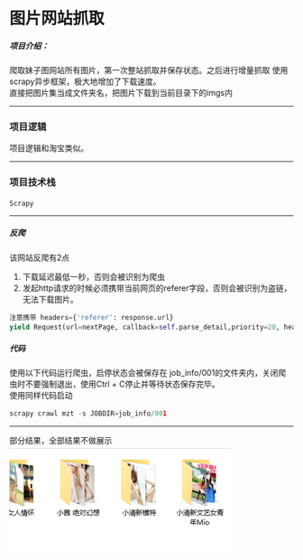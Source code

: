
# 图片网站抓取

##### 项目介绍：
爬取妹子图网站所有图片，第一次整站抓取并保存状态。之后进行增量抓取
使用scrapy异步框架，极大地增加了下载速度。  
直接把图片集当成文件夹名，把图片下载到当前目录下的imgs内

**** 
### 项目逻辑
项目逻辑和淘宝类似。


**** 
### 项目技术栈
`Scrapy`

**** 
##### 反爬
该网站反爬有2点
1. 下载延迟最低一秒，否则会被识别为爬虫
2. 发起http请求的时候必须携带当前网页的referer字段，否则会被识别为盗链，无法下载图片。
```python
注意携带 headers={'referer': response.url}
yield Request(url=nextPage, callback=self.parse_detail,priority=20, headers={'referer': response.url})
```

##### 代码
使用以下代码运行爬虫，启停状态会被保存在 job_info/001的文件夹内，关闭爬虫时不要强制退出，使用Ctrl + C停止并等待状态保存完毕。   
使用同样代码启动
```python
scrapy crawl mzt -s JOBDIR=job_info/001
```
**** 
部分结果，全部结果不做展示
![运行截图](./imgs/抓取结果.png)


